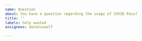 ```yaml
---
name: Question
about: You have a question regarding the usage of COVID Pass?
title: ''
labels: help wanted
assignees: donatuswolf

---
```


<!-- Please check, if you're question was already answered within another issue or our FAQs at https://covidpass.eu/faq -->
